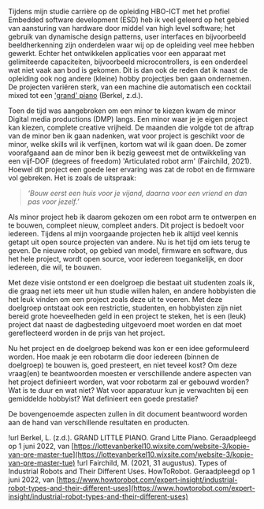 
<!-- 
// De inleiding bestaat uit 3 delen: de aanleiding, het middenstuk en het einde.
// Een aanleiding is nooit: “ik moet van school” of “doordat ik deze minor doe, moet ik...”.
// Een aanleiding kan wel zijn dat je een bijdrage wilt leveren aan de oplossing van een
// probleem dat je signaleert. Of de constatering van een probleem, of interesse in een
// onderwerp. 
-->

Tijdens mijn studie carrière op de opleiding HBO-ICT met het profiel Embedded software development (ESD) heb ik veel geleerd op het gebied van aansturing van hardware door middel van high level software; het gebruik van dynamische design patterns, user interfaces en bijvoorbeeld beeldherkenning zijn onderdelen waar wij op de opleiding veel mee hebben gewerkt. Echter het ontwikkelen applicaties voor een apparaat met gelimiteerde capaciteiten, bijvoorbeeld microcontrollers, is een onderdeel wat niet vaak aan bod is gekomen. Dit is dan ook de reden dat ik naast de opleiding ook nog andere (kleine) hobby projectjes ben gaan ondernemen. De projecten variëren sterk, van een machine die automatisch een cocktail mixed tot een ['grand' piano](https://lottevanberkel10.wixsite.com/website-3/kopie-van-pre-master-tue) (Berkel, z.d.). 

Toen de tijd was aangebroken om een minor te kiezen kwam de minor Digital media productions (DMP) langs. Een minor waar je je eigen project kan kiezen, complete creative vrijheid. De maanden die volgde tot de aftrap van de minor ben ik gaan nadenken, wat voor project is geschikt voor de minor, welke skills wil ik verfijnen, kortom wat wil ik gaan doen. De zomer voorafgaand aan de minor ben ik bezig geweest met de ontwikkeling van een vijf-DOF (degrees of freedom) 'Articulated robot arm' (Fairchild, 2021). Hoewel dit project een goede leer ervaring was zat de robot en de firmware vol gebreken. Het is zoals de uitspraak: 

> *‘Bouw eerst een huis voor je vijand, daarna voor een vriend en dan pas voor jezelf.’*

<!-- 
// Het middenstuk gaat over: wat is precies het onderwerp of het probleem? Voor wie is
// het een probleem en wat is de omvang van het probleem? Ofwel” “waar gaat het over
// en waarom is dat relevant?” En dan natuurlijk graag onderbouwd met bronnen, want je
// hebt al wat oriënterend onderzoek gedaan. 
-->

Als minor project heb ik daarom gekozen om een robot arm te ontwerpen en te bouwen, compleet nieuw, compleet anders. Dit project is bedoelt voor iedereen. Tijdens al mijn voorgaande projecten heb ik altijd veel kennis getapt uit open source projecten van andere. Nu is het tijd om iets terug te geven. De nieuwe robot, op gebied van model, firmware en software, dus het hele project, wordt open source, voor iedereen toegankelijk, en door iedereen, die wil, te bouwen.

Met deze visie ontstond er een doelgroep die bestaat uit studenten zoals ik, die graag net iets meer uit hun studie willen halen, en andere hobbyisten die het leuk vinden om een project zoals deze uit te voeren. Met deze doelgroep ontstaat ook een restrictie, studenten, en hobbyisten zijn niet bereid grote hoeveelheden geld in een project te steken, het is een (leuk) project dat naast de dagbesteding uitgevoerd moet worden en dat moet gereflecteerd worden in de prijs van het project.

<!-- 
// Het einde van de inleiding gaat over: wat is dan je probleemstelling (wat heb je gezien,
// gehoord, ontdekt, gesignaleerd of onderzocht) en daaruit volgend je onderzoeks- of
// ontwerpvraag. Je formuleert een vraag die uitdaagt tot creëren, ontwerpen, schetsen
// en ideevorming. Ook beschrijf je de deelvragen die hangen aan de ontwerpvraag.
// Voorbeeld van een onderzoeksvraag:
// Hoe ziet eenzaamheid onder 80-plussers eruit?
// Voorbeeld van een ontwerpvraag (nodigt uit tot creëren, ontwerpen, schetsen en
// ideevorming): Welke toepassing nodigt uit en helpt een 80-plusser om moeite-
// loos en met plezier contact te houden met familie en vrienden? 
-->

Nu het project en de doelgroep bekend was kon er een idee geformuleerd worden. Hoe maak je een robotarm die door iedereen (binnen de doelgroep) te bouwen is, goed presteert, en niet teveel kost?  Om deze vraag(en) te beantwoorden moesten er verschillende andere aspecten van het project definieert worden, wat voor robotarm zal er gebouwd worden? Wat is te duur en wat niet? Wat voor apparatuur kun je verwachten bij een gemiddelde hobbyist? Wat definieert een goede prestatie? 

De bovengenoemde aspecten zullen in dit document beantwoord worden aan de hand van verschillende resultaten en producten.


!url Berkel, L. (z.d.). GRAND LITTLE PIANO. Grand Litte Piano. Geraadpleegd op 1 juni 2022, van [https://lottevanberkel10.wixsite.com/website-3/kopie-van-pre-master-tue](https://lottevanberkel10.wixsite.com/website-3/kopie-van-pre-master-tue)
!url Fairchild, M. (2021, 31 augustus). Types of Industrial Robots and Their Different Uses. HowToRobot. Geraadpleegd op 1 juni 2022, van [https://www.howtorobot.com/expert-insight/industrial-robot-types-and-their-different-uses](https://www.howtorobot.com/expert-insight/industrial-robot-types-and-their-different-uses)